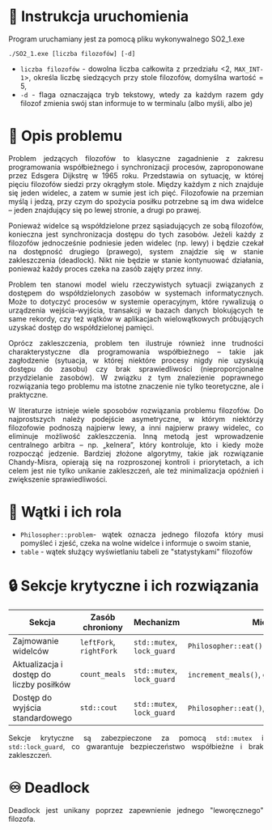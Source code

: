 <div align="justify">

# 🚀 Instrukcja uruchomienia
Program uruchamiany jest za pomocą pliku wykonywalnego SO2_1.exe
```
./SO2_1.exe [liczba filozofów] [-d]
```
- `liczba filozofów` - dowolna liczba całkowita z przedziału <2, `MAX_INT-1`>, określa liczbę siedzących przy stole filozofów, domyślna wartość = 5,
- `-d` - flaga oznaczająca tryb tekstowy, wtedy za każdym razem gdy filozof zmienia swój stan informuje to w terminalu (albo myśli, albo je)  

# 📌 Opis problemu
Problem jedzących filozofów to klasyczne zagadnienie z zakresu programowania
współbieżnego i synchronizacji procesów, zaproponowane przez Edsgera Dijkstrę 
w 1965 roku. Przedstawia on sytuację, w której pięciu filozofów siedzi przy 
okrągłym stole. Między każdym z nich znajduje się jeden widelec, a zatem w 
sumie jest ich pięć. Filozofowie na przemian myślą i jedzą, przy czym do 
spożycia posiłku potrzebne są im dwa widelce – jeden znajdujący się po lewej 
stronie, a drugi po prawej.

Ponieważ widelce są współdzielone przez sąsiadujących ze sobą filozofów, 
konieczna jest synchronizacja dostępu do tych zasobów. Jeżeli każdy z 
filozofów jednocześnie podniesie jeden widelec (np. lewy) i będzie czekał 
na dostępność drugiego (prawego), system znajdzie się w stanie zakleszczenia
(deadlock). Nikt nie będzie w stanie kontynuować działania, ponieważ każdy 
proces czeka na zasób zajęty przez inny.

Problem ten stanowi model wielu rzeczywistych sytuacji związanych z dostępem
do współdzielonych zasobów w systemach informatycznych. Może to dotyczyć 
procesów w systemie operacyjnym, które rywalizują o urządzenia 
wejścia-wyjścia, transakcji w bazach danych blokujących te same rekordy, 
czy też wątków w aplikacjach wielowątkowych próbujących uzyskać dostęp do 
współdzielonej pamięci.

Oprócz zakleszczenia, problem ten ilustruje również inne trudności 
charakterystyczne dla programowania współbieżnego – takie jak zagłodzenie 
(sytuacja, w której niektóre procesy nigdy nie uzyskują dostępu do zasobu) 
czy brak sprawiedliwości (nieproporcjonalne przydzielanie zasobów). W związku 
z tym znalezienie poprawnego rozwiązania tego problemu ma istotne znaczenie 
nie tylko teoretyczne, ale i praktyczne.

W literaturze istnieje wiele sposobów rozwiązania problemu filozofów. Do 
najprostszych należy podejście asymetryczne, w którym niektórzy filozofowie
podnoszą najpierw lewy, a inni najpierw prawy widelec, co eliminuje możliwość
zakleszczenia. Inną metodą jest wprowadzenie centralnego arbitra – np. 
„kelnera”, który kontroluje, kto i kiedy może rozpocząć jedzenie. Bardziej 
złożone algorytmy, takie jak rozwiązanie Chandy-Misra, opierają się na 
rozproszonej kontroli i priorytetach, a ich celem jest nie tylko unikanie 
zakleszczeń, ale też minimalizacja opóźnień i zwiększenie sprawiedliwości.

# 🧵 Wątki i ich rola

- `Philosopher::problem`- wątek oznacza jednego filozofa który musi pomyśleć i zjeść,
czeka na wolne widelce i informuje o swoim stanie,
- `table` - wątek służący wyświetlaniu tabeli ze "statystykami" filozofów

# 🔒 Sekcje krytyczne i ich rozwiązania

| **Sekcja**                               | **Zasób chroniony**      | **Mechanizm**              | **Miejsce**                                 |
|------------------------------------------|--------------------------|----------------------------|---------------------------------------------|
| Zajmowanie widelców                      | `leftFork`, `rightFork`  | `std::mutex`, `lock_guard` | `Philosopher::eat()`                        |
| Aktualizacja i dostęp do liczby posiłków | `count_meals`            | `std::mutex`, `lock_guard` | `increment_meals()`, `get_meals()`          |
| Dostęp do wyjścia standardowego          | `std::cout`              | `std::mutex`, `lock_guard` | `Philosopher::eat()`,`Philosopher::think()` |

Sekcje krytyczne są zabezpieczone za pomocą `std::mutex` i `std::lock_guard`, co gwarantuje bezpieczeństwo współbieżne i brak zakleszczeń.

# ♾️ Deadlock

Deadlock jest unikany poprzez zapewnienie jednego "leworęcznego" filozofa.

</div>